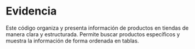 # Evidencia
Este código organiza y presenta información de productos en tiendas de manera clara y estructurada. Permite buscar productos específicos y muestra la información de forma ordenada en tablas.
